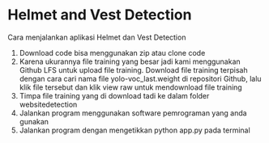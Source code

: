 # Helmet and Vest Detection
Cara menjalankan aplikasi Helmet dan Vest Detection
1. Download code bisa menggunakan zip atau clone code
2. Karena ukurannya file training yang besar jadi kami menggunakan Github LFS untuk upload file training. Download file training terpisah dengan cara cari nama file yolo-voc_last.weight di repositori Github, lalu klik file tersebut dan klik view raw untuk mendownload file training
3. Timpa file training yang di download tadi ke dalam folder websitedetection
4. Jalankan program menggunakan software pemrograman yang anda gunakan
5. Jalankan program dengan mengetikkan python app.py pada terminal
